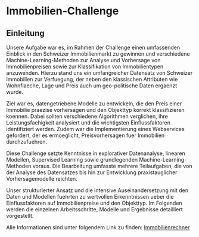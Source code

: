 # Immobilien-Challenge

## Einleitung

Unsere Aufgabe war es, im Rahmen der Challenge einen umfassenden Einblick in den Schweizer Immobilienmarkt zu gewinnen und verschiedene Machine-Learning-Methoden zur Analyse und Vorhersage von Immobilienpreisen sowie zur Klassifikation von Immobilientypen anzuwenden. Hierzu stand uns ein umfangreicher Datensatz von Schweizer Immobilien zur Verfuegung, der neben den klassischen Attributen wie Wohnflaeche, Lage und Preis auch um geo-politische Daten ergaenzt wurde.

Ziel war es, datengetriebene Modelle zu entwickeln, die den Preis einer Immobilie praezise vorhersagen und den Objekttyp korrekt klassifizieren koennen. Dabei sollten verschiedene Algorithmen verglichen, ihre Leistungsfaehigkeit analysiert und die wichtigsten Einflussfaktoren identifiziert werden. Zudem war die Implementierung eines Webservices gefordert, der es ermoeglicht, Preisvorhersagen fuer Immobilien durchzufuehren.

Diese Challenge setzte Kenntnisse in explorativer Datenanalyse, linearen Modellen, Supervised Learning sowie grundlegenden Machine-Learning-Methoden voraus. Die Bearbeitung umfasste mehrere Teilaufgaben, die von der Analyse des Datensatzes bis hin zur Entwicklung praxistauglicher Vorhersagemodelle reichten.

Unser strukturierter Ansatz und die intensive Auseinandersetzung mit den Daten und Modellen fuehrten zu wertvollen Erkenntnissen ueber die Einflussfaktoren auf Immobilienpreise und den Objekttyp. Im Folgenden werden die einzelnen Arbeitsschritte, Modelle und Ergebnisse detailliert vorgestellt.

Alle Informationen sind unter folgendem Link zu finden:
[Immobilienrechner](https://spaces.technik.fhnw.ch/spaces/immobilienrechner-1)


